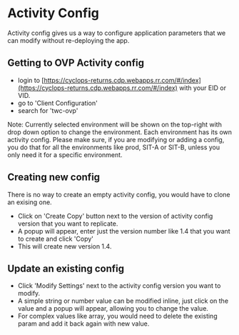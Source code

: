 Activity Config
===============

Activity config gives us a way to configure application parameters that we can modify without re-deploying the app.

Getting to OVP Activity config
---

* login to [https://cyclops-returns.cdp.webapps.rr.com/#/index](https://cyclops-returns.cdp.webapps.rr.com/#/index) with your EID or VID.
* go to 'Client Configuration'
* search for 'twc-ovp'


Note: Currently selected environment will be shown on the top-right with drop down option to change the environment. Each environment has its own activity config. Please make sure, if you are modifying or adding a config, you do that for all the environments like prod, SIT-A or SIT-B, unless you only need it for a specific environment.

Creating new config
---
There is no way to create an empty activity config, you would have to clone an exising one.

* Click on 'Create Copy' button next to the version of activity config version that you want to replicate.
* A popup will appear, enter just the version number like 1.4 that you want to create and click 'Copy'
* This will create new version 1.4.

Update an existing config
---

* Click 'Modify Settings' next to the activity config version you want to modify.
* A simple string or number value can be modified inline, just click on the value and a popup will appear, allowing you to change the value.
* For complex values like array, you would need to delete the existing param and add it back again with new value.
